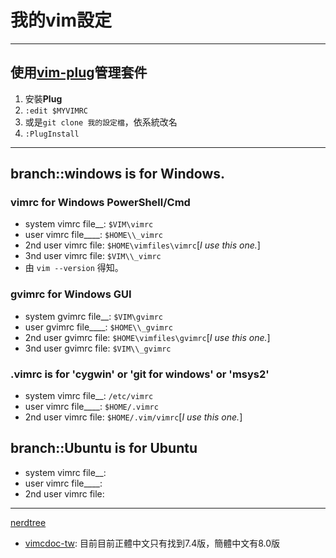 # 我的vim設定
------
## 使用[vim-plug](https://github.com/junegunn/vim-plug)管理套件
 1. 安裝**Plug**
 2. `:edit $MYVIMRC`
 3. 或是`git clone 我的設定檔`，依系統改名
 4. `:PlugInstall`
------
## branch::windows is for Windows.
### **vimrc** for Windows PowerShell/Cmd
 - system vimrc file__: `$VIM\vimrc`
 - user vimrc file____: `$HOME\\_vimrc`
 - 2nd user vimrc file: `$HOME\vimfiles\vimrc`[_I use this one._]  
 - 3nd user vimrc file: `$VIM\\_vimrc`
 - 由 `vim --version` 得知。

### **gvimrc** for Windows GUI
 - system gvimrc file__: `$VIM\gvimrc`
 - user gvimrc file____: `$HOME\\_gvimrc`
 - 2nd user gvimrc file: `$HOME\vimfiles\gvimrc`[_I use this one._]
 - 3nd user gvimrc file: `$VIM\\_gvimrc`

### **.vimrc** is for 'cygwin' or 'git for windows' or 'msys2'
 - system vimrc file__: `/etc/vimrc`
 - user vimrc file____: `$HOME/.vimrc`
 - 2nd user vimrc file: `$HOME/.vim/vimrc`[_I use this one._]

## branch::Ubuntu is for Ubuntu
 - system vimrc file__:
 - user vimrc file____:
 - 2nd user vimrc file:
------
 [nerdtree](https://github.com/scrooloose/nerdtree)
 - [vimcdoc-tw](https://github.com/chusiang/vimcdoc-tw): 目前目前正體中文只有找到7.4版，簡體中文有8.0版



